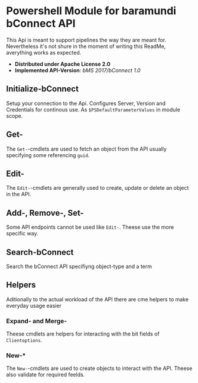 # Powershell Module for baramundi bConnect API

This Api is meant to support pipelines the way they are meant for. Nevertheless it's not shure in the moment of writing this ReadMe, averything works as expected.

* **Distributed under Apache License 2.0**
* **Implemented API-Version**: *bMS 2017/bConnect 1.0*


## Initialize-bConnect

Setup your connection to the Api. Configures Server, Version and Credentials for continous use. As `$PSDefaultParameterValues` in module scope.

## Get-

The `Get-`-cmdlets are used to fetch an object from the API usually specifying some referencing `guid`.

## Edit-

The `Edit-`-cmdlets are generally used to create, update or delete an object in the API.

## Add-, Remove-, Set-

Some API endpoints cannot be used like `Edit-`. Theese use the more specific way.

## Search-bConnect

Search the bConnect API specifiyng object-type and a term

## Helpers

Aditionally to the actual workload of the API there are cme helpers to make everyday usage easier

### Expand- and Merge-

Theese cmdlets are helpers for interacting with the bit fields of `Clientoptions`.

### New-*

The `New-`-cmdlets are used to create objects to interact with the API. Theese also validate for required feelds.


